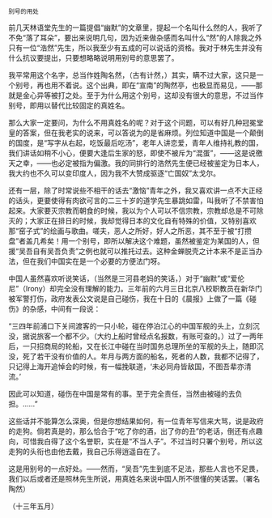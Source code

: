     别号的用处 

   前几天林语堂先生的一篇提倡“幽默”的文章里，提起一个名叫什么然的人，我听了不免“落了耳朵”，要出来说明几句，因为近来做杂感而名叫什么“然”的人除我之外只有一位“浩然”先生，所以我至少有五成的可以说话的资格。我对于林先生并没有什么抗议要提出，只要想略略说明用别号的意思罢了。

   我平常用这个名字，总当作姓陶名然，（古有计然，）其实，瞒不过大家，这只是一个别号，再也用不着说。这个出典，即在“宣南”的陶然亭，也极显而易见，——那就是金心异等被打之处。至于为什么用这个别号，这却没有很大的意思，不过当作别号，即用以替代比较固定的真姓名。

   那么大家一定要问，为什么不用真姓名的呢？对于这个问题，可以有好几种冠冕堂皇的答案，但在我老实的说来，可以答说为的是省麻烦。列位知道中国是一个颠倒的国度，是“写字从右起，吃饭最后吃汤”，老年人讲恋爱，青年人维持礼教的国，我们讲话如稍不小心，便要大逢后生家的怒，即使不被斥为“混蛋”，——这是说徼天之幸，——也必定被指为偏激。我的同排行的浩然先生便已经被鉴定为日本人，我大约也不久可以变印度人，因为我不大赞成驱逐“亡国奴”太戈尔。

   还有一层，除了时常说些不相干的话去“激恼”青年之外，我又喜欢讲一点不大正经的话头，更要使得有肉欲可言的二三十岁的道学先生暴跳如雷，叫我听了不禁害怕起来。大家要灭宗教而朝食的时候，我以为个人可以不信宗教，宗教却总是不可除灭的；大家正在排日的时候，我却觉得日本的文化自有特殊的价值，又特别喜欢那“窑子式”的绘画与歌曲。嗟夫，恶人之所好，好人之所恶，其不至于被“打攒盘”者盖几希矣！用一个别号，即所以解决这个难题，虽然被鉴定为某国的人，但援“吴吾自有吴吾负责”之例也就可以推托过去。这种金蝉脱壳之计本来不是正当办法，但在我们中国实在是一个必要的方便法门呀。

   中国人虽然喜欢听说笑话，（当然是三河县老妈的笑话，）对于“幽默”或“爱伦尼”（Irony）却完全没有理解的能力。三年前的六月三日北京八校职教员在新华门被军警打伤，政府发表公文说是自己碰伤，我在十日的《晨报》上做了一篇《碰伤》的杂感，中间有一段说：

   “三四年前浦口下关间渡客的一只小轮，碰在停泊江心的中国军舰的头上，立刻沉没，据说旅客一个都不少。（大约上船时曾经点名报数，有账可查的。）过了一两年后，一只招商局的轮船，又在长江中碰在当时国务总理所坐的军舰的头上，随即沉没，死了若干没有价值的人。年月与两方面的船名，死者的人数，我都不记得了，只记得上海开追悼会的时候，有一幅挽联道，‘未必同舟皆敌国，不图吾辈亦清流。’

   因此可以知道，碰伤在中国是常有的事。至于完全责任，当然由被碰的去负担。……”

   这些话并不能算怎么深奥，但是你想结果如何，有一位青年写信来大骂，说是政府的走狗。倘若真是的，那么恰合于“吃了你的酒，出了你的丑”的老话，倒还有点趣向，可惜我白得了这个名誉职，实在是“不当人子”。不过当时只署个别号，所以这走狗的头衔也由他去戴，我自己乐得逍遥自在了。

   这是用别号的一点好处。——然而，“吴吾”先生到底不足法，那些人言也不足畏，我们以后或者还是照林先生所说，用真姓名来说中国人所不很懂的笑话罢。（署名陶然）

   （十三年五月）

